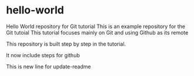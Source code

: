 # hello-world
Hello World repository for Git tutorial
This is an example repository for the Git tutoial
This tutorial focuses mainly on Git and using Github as its remote

This repository is built step by step in the tutorial.

It now include steps for github

This is new line for update-readme
